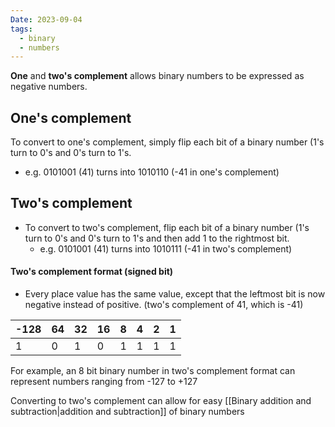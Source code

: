 ```yaml
---
Date: 2023-09-04
tags:
  - binary
  - numbers
---
```


**One** and **two's complement** allows binary numbers to be expressed as negative numbers.

## One's complement

To convert to one's complement, simply flip each bit of a binary number (1's turn to 0's and 0's turn to 1's.
- e.g. 0101001 (41) turns into 1010110 (-41 in one's complement) 
## Two's complement

- To convert to two's complement, flip each bit of a binary number (1's turn to 0's and 0's turn to 1's and then add 1 to the rightmost bit.
	- e.g. 0101001 (41) turns into 1010111 (-41 in two's complement) 

#### Two's complement format (signed bit)

- Every place value has the same value, except that the leftmost bit is now negative instead of positive. (two's complement of 41, which is -41)

|-128|64 |32 |16 |8  |4  |2  |1  |
|-|-|-|-|-|-|-|-|
|1|0|1|0|1|1|1|1| 

For example, an 8 bit binary number in two's complement format can represent numbers ranging from -127 to +127

Converting to two's complement can allow for easy [[Binary addition and subtraction|addition and subtraction]] of binary numbers


